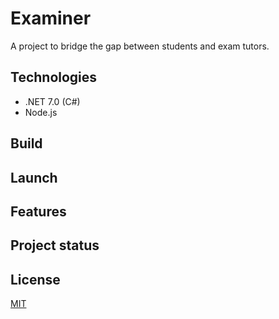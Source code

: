 # Examiner
A project to bridge the gap between students and exam tutors.


## Technologies
- .NET 7.0 (C#)
- Node.js

## Build


## Launch


## Features


## Project status


## License
[MIT](https://choosealicense.com/licenses/mit/)

